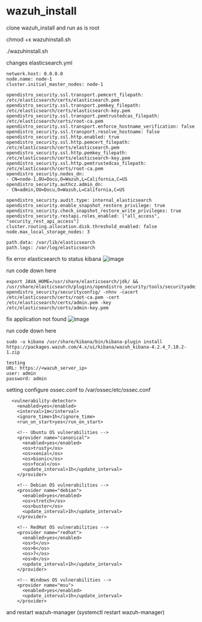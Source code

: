 # wazuh_install

clone wazuh_install and run as is root

chmod +x wazuhinstall.sh

./wazuhinstall.sh

changes elasticsearch.yml

```
network.host: 0.0.0.0  
node.name: node-1
cluster.initial_master_nodes: node-1

opendistro_security.ssl.transport.pemcert_filepath: /etc/elasticsearch/certs/elasticsearch.pem
opendistro_security.ssl.transport.pemkey_filepath: /etc/elasticsearch/certs/elasticsearch-key.pem
opendistro_security.ssl.transport.pemtrustedcas_filepath: /etc/elasticsearch/certs/root-ca.pem
opendistro_security.ssl.transport.enforce_hostname_verification: false
opendistro_security.ssl.transport.resolve_hostname: false
opendistro_security.ssl.http.enabled: true
opendistro_security.ssl.http.pemcert_filepath: /etc/elasticsearch/certs/elasticsearch.pem
opendistro_security.ssl.http.pemkey_filepath: /etc/elasticsearch/certs/elasticsearch-key.pem
opendistro_security.ssl.http.pemtrustedcas_filepath: /etc/elasticsearch/certs/root-ca.pem
opendistro_security.nodes_dn:
- CN=node-1,OU=Docu,O=Wazuh,L=California,C=US
opendistro_security.authcz.admin_dn:
- CN=admin,OU=Docu,O=Wazuh,L=California,C=US

opendistro_security.audit.type: internal_elasticsearch
opendistro_security.enable_snapshot_restore_privilege: true
opendistro_security.check_snapshot_restore_write_privileges: true
opendistro_security.restapi.roles_enabled: ["all_access", "security_rest_api_access"]
cluster.routing.allocation.disk.threshold_enabled: false
node.max_local_storage_nodes: 3

path.data: /var/lib/elasticsearch
path.logs: /var/log/elasticsearch
```
fix error elasticsearch to status kibana
![image](https://user-images.githubusercontent.com/85473544/138298168-6042d159-64f3-4a26-9cff-a3b0d51ae0be.png)

run code down here
```
export JAVA_HOME=/usr/share/elasticsearch/jdk/ && /usr/share/elasticsearch/plugins/opendistro_security/tools/securityadmin.sh opendistro_security/securityconfig/ -nhnv -cacert /etc/elasticsearch/certs/root-ca.pem -cert /etc/elasticsearch/certs/admin.pem -key /etc/elasticsearch/certs/admin-key.pem
```
fix application not found
![image](https://user-images.githubusercontent.com/85473544/138301180-aacc01e7-bcda-4451-8da2-f8713405be5d.png)

run code down here
```
sudo -u kibana /usr/share/kibana/bin/kibana-plugin install https://packages.wazuh.com/4.x/ui/kibana/wazuh_kibana-4.2.4_7.10.2-1.zip
```

```
testing 
URL: https://<wazuh_server_ip>
user: admin
password: admin
```
setting configure ossec.conf to /var/ossec/etc/ossec.conf

```
  <vulnerability-detector>
    <enabled>yes</enabled>
    <interval>1m</interval>
    <ignore_time>1h</ignore_time>
    <run_on_start>yes</run_on_start>

    <!-- Ubuntu OS vulnerabilities --> 
    <provider name="canonical">
      <enabled>yes</enabled>
      <os>trusty</os>
      <os>xenial</os>
      <os>bionic</os>
      <os>focal</os>
      <update_interval>1h</update_interval>
    </provider>

    <!-- Debian OS vulnerabilities -->  
    <provider name="debian">
      <enabled>yes</enabled>
      <os>stretch</os>
      <os>buster</os>
      <update_interval>1h</update_interval>
    </provider>

    <!-- RedHat OS vulnerabilities -->  
    <provider name="redhat">
      <enabled>yes</enabled>
      <os>5</os>
      <os>6</os>
      <os>7</os>
      <os>8</os>
      <update_interval>1h</update_interval>
    </provider>

    <!-- Windows OS vulnerabilities -->
    <provider name="msu">
      <enabled>yes</enabled>
      <update_interval>1h</update_interval>
    </provider>
```
and restart wazuh-manager (systemctl restart wazuh-manager)
